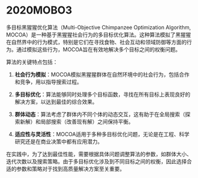 # 2020MOBO3
多目标黑猩猩优化算法（Multi-Objective Chimpanzee Optimization Algorithm, MOCOA）是一种基于黑猩猩社会行为的多目标优化算法。这种算法模拟了黑猩猩在自然界中的行为模式，特别是它们在寻找食物、社会互动和领域防御等方面的行为。通过模拟这些行为，MOCOA旨在有效地解决多个目标之间的权衡问题。

算法的关键特点包括：

1. **社会行为模拟**：MOCOA模拟黑猩猩群体在自然环境中的社会行为，包括合作和竞争，用以指导搜索过程。

2. **多目标优化**：算法能够同时处理多个目标函数，寻找在所有目标上表现良好的解决方案，以达到最佳的综合效果。

3. **群体动态**：算法考虑了群体内不同个体的动态交互，这有助于在全局搜索（探索新解）和局部搜索（改善现有解）之间保持平衡。

4. **适应性与灵活性**：MOCOA适用于多种多目标优化问题，无论是在工程、科学研究还是在商业决策中都有应用潜力。

在实践中，为了达到最佳性能，需要根据具体问题调整算法的参数，如群体大小、迭代次数以及搜索策略。由于多目标优化涉及到不同目标之间的权衡，因此选择合适的参数和策略对于找到高质量解决方案至关重要。
